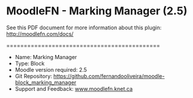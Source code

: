 MoodleFN - Marking Manager (2.5)
============================================
See this PDF document for more information about this plugin: http://moodlefn.com/docs/

============================================

- Name: Marking Manager
- Type: Block
- Moodle version required: 2.5
- Git Repository: https://github.com/fernandooliveira/moodle-block_marking_manager
- Support and Feedback: www.moodlefn.knet.ca 
